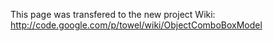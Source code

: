 This page was transfered to the new project Wiki: http://code.google.com/p/towel/wiki/ObjectComboBoxModel